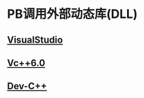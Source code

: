 # PB调用外部动态库(DLL)

## [VisualStudio](PB调用外部动态库(DLL)/VisualStudio.md)

## [Vc++6.0](PB调用外部动态库(DLL)/Vc++6.0.md)

## [Dev-C++](PB调用外部动态库(DLL)/Dev-C++.md)